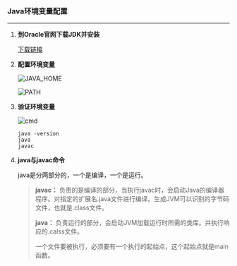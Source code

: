 ### Java环境变量配置

-------

1. **到Oracle官网下载JDK并安装**

   [下载链接](https://www.oracle.com/technetwork/java/javase/downloads/index.html)

2. **配置环境变量**

   ![JAVA_HOME](https://github.com/song-qingwei/Java/blob/master/%E6%88%AA%E5%9B%BE/%E5%9F%BA%E7%A1%80%E7%AF%87/JAVA_HOME.png?raw=true)

   ![PATH](https://github.com/song-qingwei/Java/blob/master/%E6%88%AA%E5%9B%BE/%E5%9F%BA%E7%A1%80%E7%AF%87/PATH.png?raw=true)

3. **验证环境变量**

   ![cmd](https://github.com/song-qingwei/Java/blob/master/%E6%88%AA%E5%9B%BE/%E5%9F%BA%E7%A1%80%E7%AF%87/cmd.png?raw=true)

   ```cassandra
   java -version
   java
   javac
   ```

4. **java与javac命令**

   java是分两部分的，一个是编译，一个是运行。

   > **javac：** 负责的是编译的部分，当执行javac时，会启动Java的编译器程序。对指定的扩展名.java文件进行编译。生成JVM可以识别的字节码文件，也就是.class文件。
   >
   > **java：** 负责运行的部分，会启动JVM加载运行时所需的类库。并执行响应的.calss文件。
   >
   > 一个文件要被执行，必须要有一个执行的起始点，这个起始点就是main函数。

